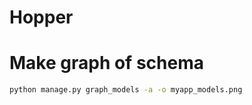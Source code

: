 # Hopper



# Make graph of schema

```bash
python manage.py graph_models -a -o myapp_models.png
```
